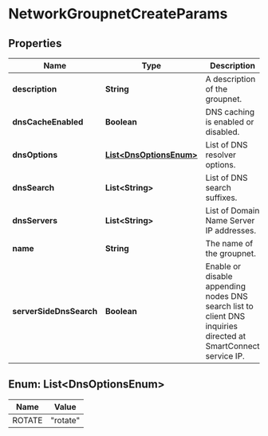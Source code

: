
# NetworkGroupnetCreateParams

## Properties
Name | Type | Description | Notes
------------ | ------------- | ------------- | -------------
**description** | **String** | A description of the groupnet. |  [optional]
**dnsCacheEnabled** | **Boolean** | DNS caching is enabled or disabled. |  [optional]
**dnsOptions** | [**List&lt;DnsOptionsEnum&gt;**](#List&lt;DnsOptionsEnum&gt;) | List of DNS resolver options. |  [optional]
**dnsSearch** | **List&lt;String&gt;** | List of DNS search suffixes. |  [optional]
**dnsServers** | **List&lt;String&gt;** | List of Domain Name Server IP addresses. |  [optional]
**name** | **String** | The name of the groupnet. | 
**serverSideDnsSearch** | **Boolean** | Enable or disable appending nodes DNS search  list to client DNS inquiries directed at SmartConnect service IP. |  [optional]


<a name="List<DnsOptionsEnum>"></a>
## Enum: List&lt;DnsOptionsEnum&gt;
Name | Value
---- | -----
ROTATE | &quot;rotate&quot;



